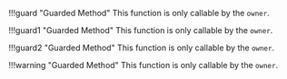 !!!guard "Guarded Method"
    This function is only callable by the `owner`.

!!!guard1 "Guarded Method"
    This function is only callable by the `owner`.

!!!guard2 "Guarded Method"
    This function is only callable by the `owner`.

!!!warning "Guarded Method"
    This function is only callable by the `owner`.